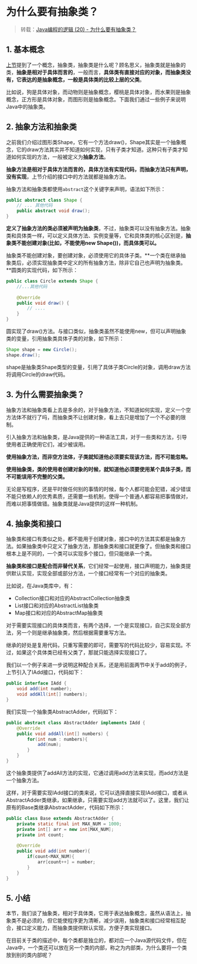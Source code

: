 # 为什么要有抽象类？

> 转载：[Java编程的逻辑 (20) - 为什么要有抽象类？](https://www.cnblogs.com/swiftma/p/5594961.html)

## 1. 基本概念

[上节](http://www.cnblogs.com/swiftma/p/5588010.html)提到了一个概念，抽象类，抽象类是什么呢？顾名思义，抽象类就是抽象的类，**抽象是相对于具体而言的**，一般而言，**具体类有直接对应的对象，而抽象类没有，它表达的是抽象概念，一般是具体类的比较上层的父类**。

比如说，狗是具体对象，而动物则是抽象概念，樱桃是具体对象，而水果则是抽象概念，正方形是具体对象，而图形则是抽象概念。下面我们通过一些例子来说明Java中的抽象类。

## 2. 抽象方法和抽象类

之前我们介绍过图形类Shape，它有一个方法draw()，Shape其实是一个抽象概念，它的draw方法其实并不知道如何实现，只有子类才知道。这种只有子类才知道如何实现的方法，一般被定义为**抽象方法**。

**抽象方法是相对于具体方法而言的，具体方法有实现代码，而抽象方法只有声明，没有实现**，上节介绍的接口中的方法就都是抽象方法。

抽象方法和抽象类都使用`abstract`这个关键字来声明，语法如下所示：

```java
public abstract class Shape {
    // ... 其他代码
    public abstract void draw();
}
```

**定义了抽象方法的类必须被声明为抽象类**，不过，抽象类可以没有抽象方法。抽象类和具体类一样，可以定义具体方法、实例变量等，它和具体类的核心区别是，**抽象类不能创建对象(比如，不能使用new Shape())，而具体类可以。**

抽象类不能创建对象，要创建对象，必须使用它的具体子类。**一个类在继承抽象类后，必须实现抽象类中定义的所有抽象方法，除非它自己也声明为抽象类。**圆类的实现代码，如下所示：

```java
public class Circle extends Shape {
    //...其他代码
    
    @Override
    public void draw() {
        // ....
    }
}
```

圆实现了draw()方法。与接口类似，抽象类虽然不能使用new，但可以声明抽象类的变量，引用抽象类具体子类的对象，如下所示：

```java
Shape shape = new Circle();
shape.draw();
```

shape是抽象类Shape类型的变量，引用了具体子类Circle的对象，调用draw方法将调用Circle的draw代码。

## 3. 为什么需要抽象类？

抽象方法和抽象类看上去是多余的，对于抽象方法，不知道如何实现，定义一个空方法体不就行了吗，而抽象类不让创建对象，看上去只是增加了一个不必要的限制。

引入抽象方法和抽象类，是Java提供的一种语法工具，对于一些类和方法，引导使用者正确使用它们，减少被误用。

**使用抽象方法，而非空方法体，子类就知道他必须要实现该方法，而不可能忽略。**

**使用抽象类，类的使用者创建对象的时候，就知道他必须要使用某个具体子类，而不可能误用不完整的父类。**

无论是写程序，还是平时做任何别的事情的时候，每个人都可能会犯错，减少错误不能只依赖人的优秀素质，还需要一些机制，使得一个普通人都容易把事情做对，而难以把事情做错。抽象类就是Java提供的这样一种机制。

## 4. 抽象类和接口

抽象类和接口有类似之处，都不能用于创建对象，接口中的方法其实都是抽象方法。如果抽象类中只定义了抽象方法，那抽象类和接口就更像了。但抽象类和接口根本上是不同的，一个类可以实现多个接口，但只能继承一个类。

**抽象类和接口是配合而非替代关系**，它们经常一起使用，接口声明能力，抽象类提供默认实现，实现全部或部分方法，一个接口经常有一个对应的抽象类。

比如说，在Java类库中，有：

- Collection接口和对应的AbstractCollection抽象类
- List接口和对应的AbstractList抽象类
- Map接口和对应的AbstractMap抽象类

对于需要实现接口的具体类而言，有两个选择，一个是实现接口，自己实现全部方法，另一个则是继承抽象类，然后根据需要重写方法。

继承的好处是复用代码，只重写需要的即可，需要写的代码比较少，容易实现。不过，如果这个具体类已经有父类了，那就只能选择实现接口了。

我们以一个例子来进一步说明这种配合关系，还是用前面两节中关于add的例子，上节引入了IAdd接口，代码如下：

```java
public interface IAdd {
    void add(int number);
    void addAll(int[] numbers);
}
```

我们实现一个抽象类AbstractAdder，代码如下：

```java
public abstract class AbstractAdder implements IAdd {
    @Override
    public void addAll(int[] numbers) {
        for(int num : numbers){
            add(num);
        }
    }
}
```

这个抽象类提供了addAll方法的实现，它通过调用add方法来实现，而add方法是一个抽象方法。

这样，对于需要实现IAdd接口的类来说，它可以选择直接实现IAdd接口，或者从AbstractAdder类继承，如果继承，只需要实现add方法就可以了。这里，我们让原有的Base类继承AbstractAdder，代码如下所示：

```java
public class Base extends AbstractAdder {
    private static final int MAX_NUM = 1000;
    private int[] arr = new int[MAX_NUM];
    private int count;
    
    @Override
    public void add(int number){
        if(count<MAX_NUM){
            arr[count++] = number;    
        }
    }
}
```

## 5. 小结

本节，我们谈了抽象类，相对于具体类，它用于表达抽象概念，虽然从语法上，抽象类不是必须的，但它能使程序更为清晰，减少误用，抽象类和接口经常相互配合，接口定义能力，而抽象类提供默认实现，方便子类实现接口。

在目前关于类的描述中，每个类都是独立的，都对应一个Java源代码文件，但在Java中，一个类还可以放在另一个类的内部，称之为内部类，为什么要将一个类放到别的类内部呢？

